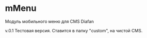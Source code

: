# mMenu
Модуль мобильного меню для CMS Diafan

v.0.1 Тестовая версия. Ставится в папку "custom", на чистой CMS.
